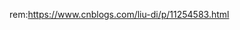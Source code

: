 <!--
 * @Author: your name
 * @Date: 2021-03-02 17:52:07
 * @LastEditTime: 2021-03-02 17:52:16
 * @LastEditors: Please set LastEditors
 * @Description: In User Settings Edit
 * @FilePath: \Notes\HTML\CSS\rem.md
-->
rem:https://www.cnblogs.com/liu-di/p/11254583.html